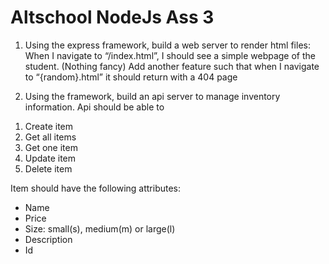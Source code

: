 # Altschool NodeJs Ass 3

1. Using the express framework, build a web server to render html files:
When I navigate to “/index.html”, I should see a simple webpage of the student. (Nothing fancy)
Add another feature such that when I navigate to “{random}.html” it should return with a 404 page


2. Using the framework, build an api server to manage inventory information. Api should be able to

<ol>
  <li>Create item </li>
  <li>Get all items </li>
  <li>Get one item </li>
  <li>Update item </li>
  <li>Delete item </li>
</ol>

 Item should have the following attributes:
<ul>
  <li>Name </li>
  <li>Price </li>
  <li>Size: small(s), medium(m) or large(l) </li>
  <li>Description </li>
  <li>Id </li>
</ul>
